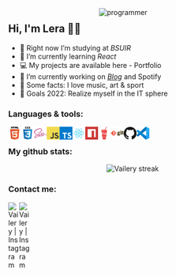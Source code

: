 <img align="right" alt="programmer" width="320px" src="https://user-images.githubusercontent.com/81311019/154288751-b8216403-2018-4f83-8fb4-6aa8fb98f1e6.gif" />

## Hi, I'm Lera 👋🏻

- 📖 Right now I’m studying at *BSUIR*
- 🌱 I’m currently learning *React*
- 💻 My projects are available here - Portfolio
- 🔭 I’m currently working on *[Blog](https://github.com/Vailery/Blog)* and Spotify
- 🧭 Some facts: I love music, art & sport
- 📌 Goals 2022: Realize myself in the IT sphere

### Languages & tools:

<img align="left" alt="HTML5" width="26px" src="https://raw.githubusercontent.com/github/explore/80688e429a7d4ef2fca1e82350fe8e3517d3494d/topics/html/html.png" />
<img align="left" alt="CSS3" width="26px" src="https://raw.githubusercontent.com/github/explore/80688e429a7d4ef2fca1e82350fe8e3517d3494d/topics/css/css.png" />
<img align="left" alt="Sass" width="26px" src="https://raw.githubusercontent.com/github/explore/80688e429a7d4ef2fca1e82350fe8e3517d3494d/topics/sass/sass.png" />
<img align="left" alt="JavaScript" width="26px" src="https://raw.githubusercontent.com/github/explore/80688e429a7d4ef2fca1e82350fe8e3517d3494d/topics/javascript/javascript.png" />
<img align="left" alt="TypeScript" width="26px" src="https://raw.githubusercontent.com/github/explore/80688e429a7d4ef2fca1e82350fe8e3517d3494d/topics/typescript/typescript.png" />
<img align="left" alt="React" width="26px" src="https://raw.githubusercontent.com/github/explore/80688e429a7d4ef2fca1e82350fe8e3517d3494d/topics/react/react.png" />
<img align="left" alt="npm" width="26px" src="https://raw.githubusercontent.com/github/explore/80688e429a7d4ef2fca1e82350fe8e3517d3494d/topics/npm/npm.png" />
<img align="left" alt="Gulp" width="26px" src="https://raw.githubusercontent.com/github/explore/80688e429a7d4ef2fca1e82350fe8e3517d3494d/topics/gulp/gulp.png" />
<img align="left" alt="Git" width="26px" src="https://raw.githubusercontent.com/github/explore/80688e429a7d4ef2fca1e82350fe8e3517d3494d/topics/git/git.png" />
<img align="left" alt="GitHub" width="26px" src="https://raw.githubusercontent.com/github/explore/78df643247d429f6cc873026c0622819ad797942/topics/github/github.png" />
<img align="left" alt="Visual Studio Code" width="26px" src="https://raw.githubusercontent.com/github/explore/80688e429a7d4ef2fca1e82350fe8e3517d3494d/topics/visual-studio-code/visual-studio-code.png" />
<br />

### My github stats:

<p align="center">
  <img title="git.io/streak-stats" alt="Vailery streak" src="http://github-readme-streak-stats.herokuapp.com?user=Vailery&theme=react&date_format=M%20j%5B%2C%20Y%5D&background=DD000000&dates=00070772"/>
  
<!--   <img alt="Vailery Github Stats" src="https://github-readme-stats.vercel.app/api?username=Vailery&show_icons=true&count_private=true&theme=prussian&bg_color=FFFFFF" />
 
  <img alt="Vailery Top Languages" src="https://github-readme-stats.vercel.app/api/top-langs/?username=Vailery&langs_count=8&count_private=true&layout=compact&theme=prussian&bg_color=FFFFFF" />
  
  <img alt="Vailery Activity Graph" src="https://activity-graph.herokuapp.com/graph?username=Vailery&bg_color=FFFFFF&color=5BCDEC&line=5BCDEC&point=00070772&area=true" /> -->
</p>

### Contact me:

[<img align="left" alt="Vailery | Instagram" width="22px" src="https://cdn.jsdelivr.net/npm/simple-icons@v3/icons/instagram.svg" />][instagram]
[<img align="left" alt="Vailery | Instagram" width="22px" src="https://cdn.jsdelivr.net/npm/simple-icons@v3/icons/linkedin.svg" />][linkedin]

[instagram]: https://instagram.com/lily_lery
[linkedin]: https://www.linkedin.com/in/vailery
